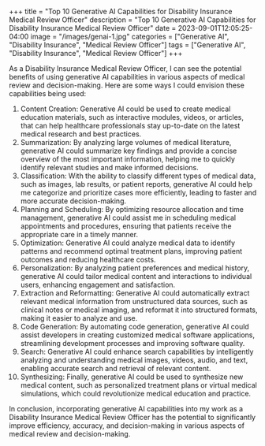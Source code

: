 +++
title = "Top 10 Generative AI Capabilities for Disability Insurance Medical Review Officer"
description = "Top 10 Generative AI Capabilities for Disability Insurance Medical Review Officer"
date = 2023-09-01T12:05:25-04:00
image = "/images/genai-1.jpg"
categories = ["Generative AI", "Disability Insurance", "Medical Review Officer"]
tags = ["Generative AI", "Disability Insurance", "Medical Review Officer"]
+++

As a Disability Insurance Medical Review Officer, I can see the potential benefits of using generative AI capabilities in various aspects of medical review and decision-making. Here are some ways I could envision these capabilities being used:

1. Content Creation: Generative AI could be used to create medical education materials, such as interactive modules, videos, or articles, that can help healthcare professionals stay up-to-date on the latest medical research and best practices.
2. Summarization: By analyzing large volumes of medical literature, generative AI could summarize key findings and provide a concise overview of the most important information, helping me to quickly identify relevant studies and make informed decisions.
3. Classification: With the ability to classify different types of medical data, such as images, lab results, or patient reports, generative AI could help me categorize and prioritize cases more efficiently, leading to faster and more accurate decision-making.
4. Planning and Scheduling: By optimizing resource allocation and time management, generative AI could assist me in scheduling medical appointments and procedures, ensuring that patients receive the appropriate care in a timely manner.
5. Optimization: Generative AI could analyze medical data to identify patterns and recommend optimal treatment plans, improving patient outcomes and reducing healthcare costs.
6. Personalization: By analyzing patient preferences and medical history, generative AI could tailor medical content and interactions to individual users, enhancing engagement and satisfaction.
7. Extraction and Reformatting: Generative AI could automatically extract relevant medical information from unstructured data sources, such as clinical notes or medical imaging, and reformat it into structured formats, making it easier to analyze and use.
8. Code Generation: By automating code generation, generative AI could assist developers in creating customized medical software applications, streamlining development processes and improving software quality.
9. Search: Generative AI could enhance search capabilities by intelligently analyzing and understanding medical images, videos, audio, and text, enabling accurate search and retrieval of relevant content.
10. Synthesizing: Finally, generative AI could be used to synthesize new medical content, such as personalized treatment plans or virtual medical simulations, which could revolutionize medical education and practice.

In conclusion, incorporating generative AI capabilities into my work as a Disability Insurance Medical Review Officer has the potential to significantly improve efficiency, accuracy, and decision-making in various aspects of medical review and decision-making.